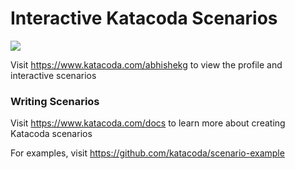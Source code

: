 # Interactive Katacoda Scenarios

[![](http://shields.katacoda.com/katacoda/abhishekg/count.svg)](https://www.katacoda.com/abhishekg "Get your profile on Katacoda.com")

Visit https://www.katacoda.com/abhishekg to view the profile and interactive scenarios

### Writing Scenarios
Visit https://www.katacoda.com/docs to learn more about creating Katacoda scenarios

For examples, visit https://github.com/katacoda/scenario-example
